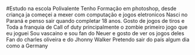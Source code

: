 #Estudo na escola Polivalente 
Tenho Formação em photoshop, desde criança ja começei a mexer com computação e jogos eletronicos
Nasci no Paraná e penso sair quando completar 18 anos.
Gosto de jogos de tiros e Toda a franquia de Call of duty principalmente o zombie primeiro jogo que eu joguei
Sou vascaino e sou fan do Neuer e gosto de ver os jogos deles
Fan do charles oliveira e do Jhonny Walker 
Pretendo sair do país algum dia como a Germany 
 